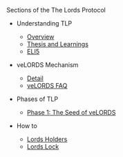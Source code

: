 Sections of the The Lords Protocol 

- Understanding TLP
    - [Overview](https://github.com/Calcutatator/TLP/blob/main/Document/Understanding%20TLP/TLP%20Overview.md)
    - [Thesis and Learnings](https://github.com/Calcutatator/TLP/blob/main/Document/Understanding%20TLP/Thesis%20and%20Reasoning.md)
    - [ELI5](https://github.com/Calcutatator/TLP/blob/main/Document/Understanding%20TLP/Explain%20Like%20I%20Am%205.md)

- veLORDS Mechanism
    - [Detail]()
    - [veLORDS FAQ](https://github.com/Calcutatator/TLP/blob/main/Document/veLORDS%20Mechanism/FAQ.md)

- Phases of TLP
    - [Phase 1: The Seed of veLORDS](https://github.com/Calcutatator/TLP/blob/main/Document/Phases%20of%20TLP/Phase%201%3A%20The%20Seed%20of%20veLORDS.md)

- How to 
    - [Lords Holders](https://github.com/Calcutatator/TLP/blob/main/Document/How%20to%20/End%20User/Lords%20Holders.md)
    - [Lords Lock]()